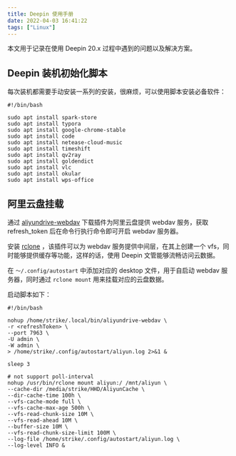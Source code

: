```yaml
---
title: Deepin 使用手册
date: 2022-04-03 16:41:22
tags: ["Linux"]
---
```


本文用于记录在使用 Deepin 20.x 过程中遇到的问题以及解决方案。

<!-- More -->



## Deepin 装机初始化脚本

每次装机都需要手动安装一系列的安装，很麻烦，可以使用脚本安装必备软件：

```shell
#!/bin/bash

sudo apt install spark-store
sudo apt install typora
sudo apt install google-chrome-stable
sudo apt install code
sudo apt install netease-cloud-music
sudo apt install timeshift
sudo apt install qv2ray
sudo apt install goldendict
sudo apt install vlc
sudo apt install okular
sudo apt install wps-office
```



## 阿里云盘挂载

通过 [aliyundrive-webdav](https://github.com/messense/aliyundrive-webdav) 下载插件为阿里云盘提供 webdav 服务，获取 refresh_token 后在命令行执行命令即可开启 webdav 服务器。

安装 [rclone](https://github.com/rclone/rclone) ，该插件可以为 webdav 服务提供中间层，在其上创建一个 vfs，同时能够提供缓存等功能，这样的话，使用 Deepin 文管能够流畅访问云数据。

在 `～/.config/autostart` 中添加对应的 desktop 文件，用于自启动 webdav 服务器，同时通过 `rclone mount` 用来挂载对应的云盘数据。

启动脚本如下：

```shell
#!/bin/bash

nohup /home/strike/.local/bin/aliyundrive-webdav \
-r <refreshToken> \
--port 7963 \
-U admin \
-W admin \
> /home/strike/.config/autostart/aliyun.log 2>&1 &

sleep 3

# not support poll-interval
nohup /usr/bin/rclone mount aliyun:/ /mnt/aliyun \
--cache-dir /media/strike/HHD/AliyunCache \
--dir-cache-time 100h \
--vfs-cache-mode full \
--vfs-cache-max-age 500h \
--vfs-read-chunk-size 10M \
--vfs-read-ahead 10M \
--buffer-size 10M \
--vfs-read-chunk-size-limit 100M \
--log-file /home/strike/.config/autostart/aliyun.log \
--log-level INFO &

```

